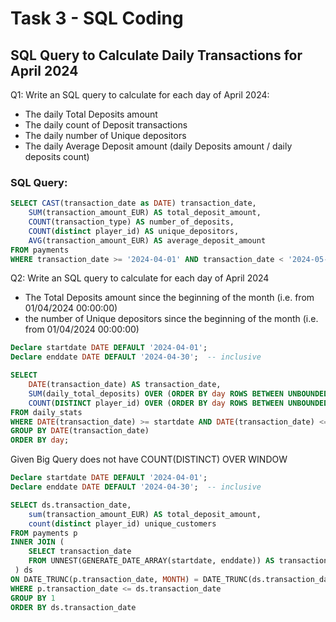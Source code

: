 # Task 3 - SQL Coding

## SQL Query to Calculate Daily Transactions for April 2024

Q1: Write an SQL query to calculate for each day of April 2024:
- The daily Total Deposits amount
- The daily count of Deposit transactions
- The daily number of Unique depositors
- The daily Average Deposit amount (daily Deposits amount / daily deposits count)

### SQL Query:
```sql
SELECT CAST(transaction_date as DATE) transaction_date, 
    SUM(transaction_amount_EUR) AS total_deposit_amount,
    COUNT(transaction_type) AS number_of_deposits,
    COUNT(distinct player_id) AS unique_depositors,
    AVG(transaction_amount_EUR) AS average_deposit_amount
FROM payments
WHERE transaction_date >= '2024-04-01' AND transaction_date < '2024-05-01'
```



Q2: Write an SQL query to calculate for each day of April 2024
- The Total Deposits amount since the beginning of the month (i.e. from 01/04/2024 00:00:00)
- the number of Unique depositors since the beginning of the month (i.e. from 01/04/2024 00:00:00)

```sql
Declare startdate DATE DEFAULT '2024-04-01';
Declare enddate DATE DEFAULT '2024-04-30';  -- inclusive

SELECT 
    DATE(transaction_date) AS transaction_date,
    SUM(daily_total_deposits) OVER (ORDER BY day ROWS BETWEEN UNBOUNDED PRECEDING AND CURRENT ROW) AS rolling_total_deposits,
    COUNT(DISTINCT player_id) OVER (ORDER BY day ROWS BETWEEN UNBOUNDED PRECEDING AND CURRENT ROW) AS rolling_unique_depositors,
FROM daily_stats
WHERE DATE(transaction_date) >= startdate AND DATE(transaction_date) <= enddate
GROUP BY DATE(transaction_date)
ORDER BY day;
```

Given Big Query does not have COUNT(DISTINCT) OVER WINDOW
```sql
Declare startdate DATE DEFAULT '2024-04-01';
Declare enddate DATE DEFAULT '2024-04-30';  -- inclusive

SELECT ds.transaction_date, 
    sum(transaction_amount_EUR) AS total_deposit_amount,
    count(distinct player_id) unique_customers
FROM payments p
INNER JOIN (
    SELECT transaction_date
    FROM UNNEST(GENERATE_DATE_ARRAY(startdate, enddate)) AS transaction_date
 ) ds
ON DATE_TRUNC(p.transaction_date, MONTH) = DATE_TRUNC(ds.transaction_date, MONTH)  
WHERE p.transaction_date <= ds.transaction_date
GROUP BY 1
ORDER BY ds.transaction_date
```

